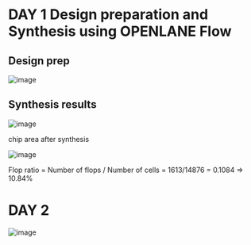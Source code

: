 # DAY 1 Design preparation and Synthesis using OPENLANE Flow #

## Design prep
![image](https://github.com/user-attachments/assets/9fec2a7f-a71d-46f9-bea4-0b0ec1edc980)

## Synthesis results
![image](https://github.com/user-attachments/assets/87af39aa-062b-4b0f-ace5-e19d240cf93c)

chip area after synthesis

![image](https://github.com/user-attachments/assets/76dbd9ca-5222-4032-aef5-5b73beb80f52)

Flop ratio = Number of flops / Number of cells = 1613/14876 = 0.1084 => 10.84%

# DAY 2 
![image](https://github.com/user-attachments/assets/853d6c5e-4e2e-443d-a6b4-6e51d3072482)
